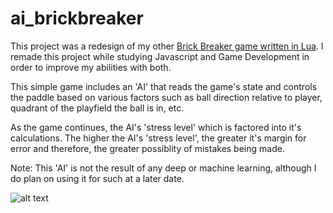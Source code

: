 # ai_brickbreaker

This project was a redesign of my other [Brick Breaker game written in Lua](https://github.com/tannerdanger/Brick_Breaker). I remade this project while studying Javascript and Game Development in order to improve my abilities with both.

This simple game includes an 'AI' that reads the game's state and controls the paddle based on various factors such as ball direction relative to player, quadrant of the playfield the ball is in, etc.

As the game continues, the AI's 'stress level' which is factored into it's calculations. The higher the AI's 'stress level', the greater it's margin for error and therefore, the greater possiblity of mistakes being made.

Note: This 'AI' is not the result of any deep or machine learning, although I do plan on using it for such at a later date.

![alt text](https://i.imgur.com/A82geKm.png)
